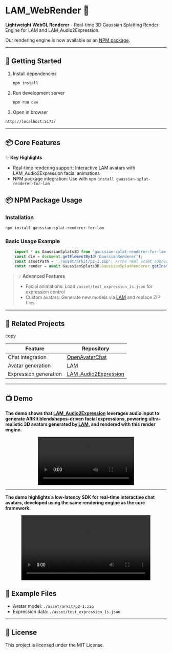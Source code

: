 # LAM\_WebRender 🎨

**Lightweight WebGL Renderer** - Real-time 3D Gaussian Splatting Render Engine for LAM and LAM\_Audio2Expression.

Our rendering engine is now available as an [NPM package](https://www.npmjs.com/package/gaussian-splat-renderer-for-lam).

---

## 🚀 Getting Started

1. Install dependencies

   ```bash
   npm install
   ```
2. Run development server

   ```bash
   npm run dev
   ```
3. Open in browser

<pre class="blog-pre"><div class="code-copy"><span></span><div><div class="code-copy-btn"><i class="next-icon next-icon-copy next-large"></i></div></div></div><code class="blog-code">http://localhost:5173/
</code></pre>

---

## 📦 Core Features

✨ **Key Highlights**

* Real-time rendering support: Interactive LAM avatars with LAM\_Audio2Expression facial animations
* NPM package integration: Use with `npm install gaussian-splat-renderer-for-lam`

## 📦 NPM Package Usage

### Installation

```bash
npm install gaussian-splat-renderer-for-lam
```

### Basic Usage Example

```javascript
    import * as GaussianSplats3D from 'gaussian-splat-renderer-for-lam';
    const div = document.getElementById('GaussianRenderer');
    const assetPath = './asset/arkit/p2-1.zip'; //the real asset address
    const render = await GaussianSplats3D.GaussianSplatRenderer.getInstance(div, assetPath);

```

> 💡 **Advanced Features**
>
> * Facial animations: Load `/asset/test_expression_1s.json` for expression control
> * Custom avatars: Generate new models via [LAM](https://github.com/aigc3d/LAM.git) and replace ZIP files

---

## 🔗 Related Projects

copy


| Feature               | Repository                                                                    |
| --------------------- | ----------------------------------------------------------------------------- |
| Chat integration      | [OpenAvatarChat](https://github.com/HumanAIGC-Engineering/OpenAvatarChat.git) |
| Avatar generation     | [LAM](https://github.com/aigc3d/LAM.git)                                      |
| Expression generation | [LAM\_Audio2Expression](https://github.com/aigc3d/LAM_Audio2Expression.git)   |


---
## 📺 Demo


**The demo shows that [LAM\_Audio2Expression](https://github.com/aigc3d/LAM_Audio2Expression.git) leverages audio input to generate ARKit blendshapes-driven facial expressions, powering ultra-realistic 3D avatars generated by [LAM](https://github.com/aigc3d/LAM),  and rendered with this render engine.**


<div align="center">
  <video controls src="https://github.com/user-attachments/assets/2bb4e74f-cd96-4c50-9833-fae10b1ead4c
">
  </video>
</div>



---

**The demo highlights a **low-latency SDK** for real-time interactive chat avatars, developed using the same rendering engine as the core framework.**

<div align="center">
  <video controls src="https://github.com/user-attachments/assets/98f66655-e1c1-40a9-ab58-bdd49dafedda" width="80%">
  </video>
</div>

## 🧪 Example Files

* Avatar model: `./asset/arkit/p2-1.zip`
* Expression data: `./asset/test_expression_1s.json`

---

## 📜 License

This project is licensed under the MIT License.
